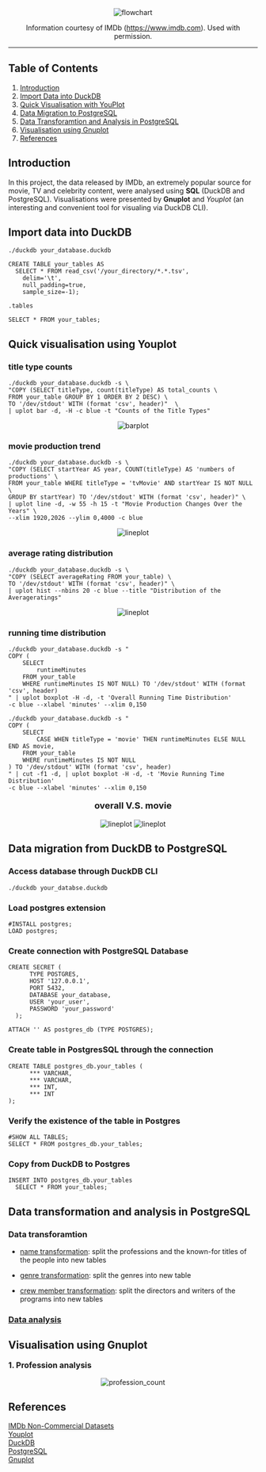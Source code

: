 <div align="center">
  <img alt="flowchart" src="images/Flowchart.png">

Information courtesy of
IMDb
(https://www.imdb.com).
Used with permission.
</div>

<hr>

## Table of Contents
1. [Introduction](#introduction)
2. [Import Data into DuckDB](#import-data-into-duckdb)
3. [Quick Visualisation with YouPlot](#quick-visualisation-using-youplot)
4. [Data Migration to PostgreSQL](#data-migration-from-duckdb-to-postgresql)
5. [Data Transforamtion and Analysis in PostgreSQL](#data-analysis-in-postgresql)
6. [Visualisation using Gnuplot](#visualisation-using-gnuplot)
7. [References](#references)

## Introduction
In this project, the data released by IMDb, an extremely popular source for movie, TV and celebrity content, were analysed using **SQL** (DuckDB and PostgreSQL). 
Visualisations were presented by **Gnuplot** and *Youplot* (an interesting and convenient tool for visualing via DuckDB CLI).

## Import data into DuckDB
```
./duckdb your_database.duckdb
```

```
CREATE TABLE your_tables AS
  SELECT * FROM read_csv('/your_directory/*.*.tsv',
    delim='\t',
    null_padding=true,
    sample_size=-1);
```

```
.tables
```

```
SELECT * FROM your_tables;
```

## Quick visualisation using Youplot
### title type counts
```
./duckdb your_database.duckdb -s \
"COPY (SELECT titleType, count(titleType) AS total_counts \
FROM your_table GROUP BY 1 ORDER BY 2 DESC) \
TO '/dev/stdout' WITH (format 'csv', header)"  \
| uplot bar -d, -H -c blue -t "Counts of the Title Types"
```
<p align="center">
  <img alt="barplot" src="images/barplot.png">
</p>

### movie production trend
```
./duckdb your_database.duckdb -s \
"COPY (SELECT startYear AS year, COUNT(titleType) AS 'numbers of productions' \
FROM your_table WHERE titleType = 'tvMovie' AND startYear IS NOT NULL \
GROUP BY startYear) TO '/dev/stdout' WITH (format 'csv', header)" \
| uplot line -d, -w 55 -h 15 -t "Movie Production Changes Over the Years" \
--xlim 1920,2026 --ylim 0,4000 -c blue
```
<p align="center">
  <img alt="lineplot" src="images/lineplot.png">
</p>

### average rating distribution
```
./duckdb your_database.duckdb -s \
"COPY (SELECT averageRating FROM your_table) \
TO '/dev/stdout' WITH (format 'csv', header)" \
| uplot hist --nbins 20 -c blue --title "Distribution of the Averageratings"
```
<p align="center">
  <img alt="lineplot" src="images/histgram.png">
</p>

### running time distribution
```
./duckdb your_database.duckdb -s "
COPY (
    SELECT 
        runtimeMinutes
    FROM your_table 
    WHERE runtimeMinutes IS NOT NULL) TO '/dev/stdout' WITH (format 'csv', header)
" | uplot boxplot -H -d, -t 'Overall Running Time Distribution' 
-c blue --xlabel 'minutes' --xlim 0,150
```

```
./duckdb your_database.duckdb -s "
COPY (
    SELECT 
        CASE WHEN titleType = 'movie' THEN runtimeMinutes ELSE NULL END AS movie,
    FROM your_table 
    WHERE runtimeMinutes IS NOT NULL
) TO '/dev/stdout' WITH (format 'csv', header)
" | cut -f1 -d, | uplot boxplot -H -d, -t 'Movie Running Time Distribution' 
-c blue --xlabel 'minutes' --xlim 0,150
```


<p align='center' style="font-size:18px">
  <strong>overall  V.S.  movie</strong>
</p>

<p align="center">
  <img alt="lineplot" src="images/overall_runningtime_dist.png">
  <img alt="lineplot" src="images/movie_runningtime_dist.png">
</p>



## Data migration from DuckDB to PostgreSQL

### Access database through DuckDB CLI
```
./duckdb your_databse.duckdb
```

### Load postgres extension
```
#INSTALL postgres;
LOAD postgres;
```

### Create connection with PostgreSQL Database
```
CREATE SECRET (
      TYPE POSTGRES,
      HOST '127.0.0.1',
      PORT 5432,
      DATABASE your_database,
      USER 'your_user',
      PASSWORD 'your_password'
  );

ATTACH '' AS postgres_db (TYPE POSTGRES);
```

### Create table in PostgresSQL through the connection
```
CREATE TABLE postgres_db.your_tables (
      *** VARCHAR,
      *** VARCHAR,
      *** INT,
      *** INT
);
```

### Verify the existence of the table in Postgres
```
#SHOW ALL TABLES;
SELECT * FROM postgres_db.your_tables;
```

### Copy from DuckDB to Postgres
```
INSERT INTO postgres_db.your_tables
  SELECT * FROM your_tables;
```

## Data transformation and analysis in PostgreSQL
### Data transforamtion
- [name transformation](name_transformation.sql): split the professions and the known-for titles of the people into
new tables

- [genre transformation](genre_transformation.sql): split the genres into new table

- [crew member transformation](crewmember_transformation.sql): split the directors and writers of the programs into new tables


### [Data analysis](data_analysis.sql)

## Visualisation using Gnuplot

<p style="font-size:16px">
  <strong>1. Profession analysis</strong>
</p>

<p align="center">
  <img alt="profession_count" src="images/barchart_profession.png">
</p>



## References
[IMDb Non-Commercial Datasets](https://developer.imdb.com/non-commercial-datasets/) \
[Youplot](https://github.com/red-data-tools/YouPlot) \
[DuckDB](https://duckdb.org/docs/api/overview) \
[PostgreSQL](https://www.postgresql.org/) \
[Gnuplot](http://www.gnuplot.info/)